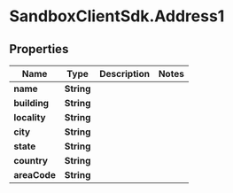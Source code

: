 # SandboxClientSdk.Address1

## Properties
Name | Type | Description | Notes
------------ | ------------- | ------------- | -------------
**name** | **String** |  | 
**building** | **String** |  | 
**locality** | **String** |  | 
**city** | **String** |  | 
**state** | **String** |  | 
**country** | **String** |  | 
**areaCode** | **String** |  | 

